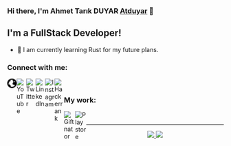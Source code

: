 ### Hi there, I'm Ahmet Tarık DUYAR [Atduyar][website] 👋

## I'm a FullStack Developer!
- 🤔 I am currently learning Rust for my future plans.

### Connect with me:

[<img align="left" alt="Atduyar.com" width="22px" src="https://raw.githubusercontent.com/iconic/open-iconic/master/svg/globe.svg" />][website]
[<img align="left" alt="YouTube" width="22px" src="https://cdn.jsdelivr.net/npm/simple-icons@v3/icons/youtube.svg" />][youtube]
[<img align="left" alt="Twitter" width="22px" src="https://cdn.jsdelivr.net/npm/simple-icons@v3/icons/twitter.svg" />][twitter]
[<img align="left" alt="LinkedIn" width="22px" src="https://cdn.jsdelivr.net/npm/simple-icons@v3/icons/linkedin.svg" />][linkedin]
[<img align="left" alt="Instagram" width="22px" src="https://cdn.jsdelivr.net/npm/simple-icons@v3/icons/instagram.svg" />][instagram]
[<img align="left" alt="Hackerrank" width="22px" src="https://static-00.iconduck.com/assets.00/hackerrank-icon-465x512-7x2nqr1n.png" />][hackerrank]

<br />

### My work:

[<img align="left" alt="Giftnator" width="26px" src="https://pics.clipartpng.com/Gift_Box_in_Red_PNG_Clipart-276.png" />][giftnator]
[<img align="left" alt="Playstore" width="26px" src="http://www.gstatic.com/android/market_images/web/favicon_v2.ico" />][playstore]
<!-- [<img align="left" alt="Evrenomi" width="26px" src="http://evrenomi.com/favicon.ico" />][evrenomi]-->

<br />

<!-- ---

<a href="https://www.buymeacoffee.com/Atduyar" target="_blank"><img src="https://cdn.buymeacoffee.com/buttons/arial-orange.png" alt="Buy Me A Coffee" height="51px" style="height: 51px !important;width: 217px !important;;" ></a> -->

---
<p align="center"> 
  <a href="https://github.com/Atduyar">
    <img height="180em" src="https://github-readme-stats-eight-theta.vercel.app/api?username=Atduyar&show_icons=true&theme=algolia&include_all_commits=true&count_private=true"/>
    <img height="180em" src="https://github-readme-stats-eight-theta.vercel.app/api/top-langs/?username=Atduyar&layout=compact&langs_count=8&theme=algolia"/>
  </a> 
</p>

[website]: https://atduyar.com
[twitter]: https://twitter.com/atduyar
[youtube]: https://www.youtube.com/channel/UCC_A8qsGhbQYuCYqS82cgTA
[instagram]: https://www.instagram.com/atduyar/
[linkedin]: https://www.linkedin.com/in/ahmet-tar%C4%B1k-duyar-106051137/
[hackerrank]: https://www.hackerrank.com/atduyar

[ckdepi]: https://www.atduyar.com/ckdepi/index.html#/
[giftnator]: https://www.atduyar.com/giftnator/
[evrenomi]: https://Evrenomi.com
[playstore]: https://play.google.com/store/search?q=pub%3AEvrenomi&c=apps&gl=TR

